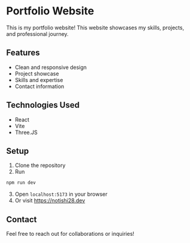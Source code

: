 # Portfolio Website

This is my portfolio website! This website showcases my skills, projects, and professional journey.

## Features
- Clean and responsive design
- Project showcase
- Skills and expertise
- Contact information

## Technologies Used
- React
- Vite
- Three.JS

## Setup
1. Clone the repository
2. Run
```bash
npm run dev
```
3. Open `localhost:5173` in your browser
4. Or visit https://notishi28.dev

## Contact
Feel free to reach out for collaborations or inquiries!